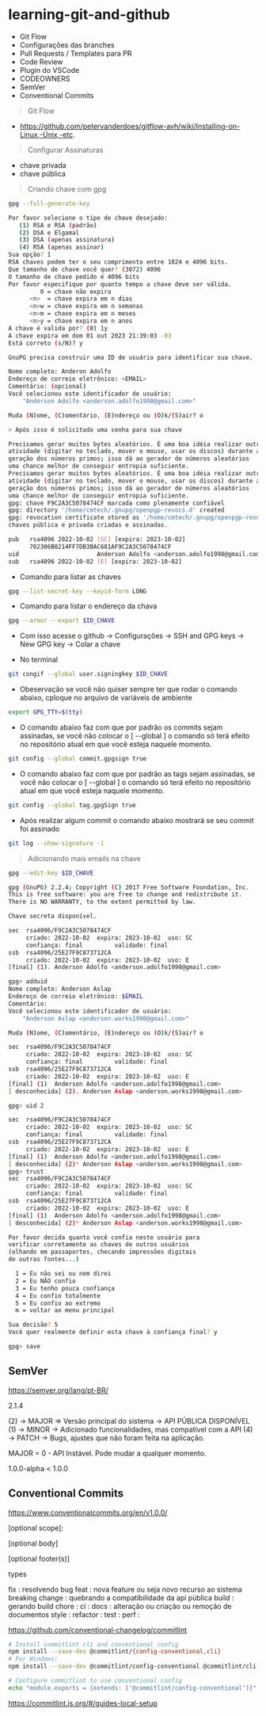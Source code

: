 # learning-git-and-github

- Git Flow
- Configurações das branches
- Pull Requests / Templates para PR
- Code Review
- Plugin do VSCode
- CODEOWNERS
- SemVer
- Conventional Commits

> Git Flow

- https://github.com/petervanderdoes/gitflow-avh/wiki/Installing-on-Linux,-Unix,-etc.

> Configurar Assinaturas

- chave privada
- chave pública

> Criando chave com gpg

```bash
gpg --full-generate-key

Por favor selecione o tipo de chave desejado:
   (1) RSA e RSA (padrão)
   (2) DSA e Elgamal
   (3) DSA (apenas assinatura)
   (4) RSA (apenas assinar)
Sua opção? 1
RSA chaves podem ter o seu comprimento entre 1024 e 4096 bits.
Que tamanho de chave você quer? (3072) 4096
O tamanho de chave pedido é 4096 bits
Por favor especifique por quanto tempo a chave deve ser válida.
         0 = chave não expira
      <n>  = chave expira em n dias
      <n>w = chave expira em n semanas
      <n>m = chave expira em n meses
      <n>y = chave expira em n anos
A chave é valida por? (0) 1y
A chave expira em dom 01 out 2023 21:39:03 -03
Está correto (s/N)? y

GnuPG precisa construir uma ID de usuário para identificar sua chave.

Nome completo: Anderon Adolfo
Endereço de correio eletrônico: <EMAIL>
Comentário: (opcional)
Você selecionou este identificador de usuário:
    "Anderson Adolfo <anderson.adolfo1998@gmail.com>"

Muda (N)ome, (C)omentário, (E)ndereço ou (O)k/(S)air? o

> Após isso é solicitado uma senha para sua chave

Precisamos gerar muitos bytes aleatórios. É uma boa idéia realizar outra
atividade (digitar no teclado, mover o mouse, usar os discos) durante a
geração dos números primos; isso dá ao gerador de números aleatórios
uma chance melhor de conseguir entropia suficiente.
Precisamos gerar muitos bytes aleatórios. É uma boa idéia realizar outra
atividade (digitar no teclado, mover o mouse, usar os discos) durante a
geração dos números primos; isso dá ao gerador de números aleatórios
uma chance melhor de conseguir entropia suficiente.
gpg: chave F9C2A3C5078474CF marcada como plenamente confiável
gpg: directory '/home/cmtech/.gnupg/openpgp-revocs.d' created
gpg: revocation certificate stored as '/home/cmtech/.gnupg/openpgp-revocs.d/702306B0214FF7DB3BAC681AF9C2A3C5078474CF.rev'
chaves pública e privada criadas e assinadas.

pub   rsa4096 2022-10-02 [SC] [expira: 2023-10-02]
      702306B0214FF7DB3BAC681AF9C2A3C5078474CF
uid                      Anderson Adolfo <anderson.adolfo1998@gmail.com>
sub   rsa4096 2022-10-02 [E] [expira: 2023-10-02]

```

- Comando para listar as chaves

```bash
gpg --list-secret-key --keyid-form LONG
```

- Comando para listar o endereço da chava

```bash
gpg --armor --export $ID_CHAVE
```

- Com isso acesse o github
  -> Configurações
  -> SSH and GPG keys
  -> New GPG key
  -> Colar a chave

- No terminal

```bash
git congif --global user.signingkey $ID_CHAVE
```

- Obeservação se você não quiser sempre ter que rodar o comando abaixo, cploque no arquivo de variáveis de ambiente

```bash
export GPG_TTY=$(tty)
```

- O comando abaixo faz com que por padrão os commits sejam assinadas, se você não colocar o [ --global ] o comando só terá efeito no repositório atual em que você esteja naquele momento.

```bash
git config --global commit.gpgsign true
```

- O comando abaixo faz com que por padrão as tags sejam assinadas, se você não colocar o [ --global ] o comando só terá efeito no repositório atual em que você esteja naquele momento.

```bash
git config --global tag.gpgSign true
```

- Após realizar algum commit o comando abaixo mostrará se seu commit foi assinado

```bash
git log --show-signature -1
```

> Adicionando mais emails na chave

```bash
gpg --edit-key $ID_CHAVE
```

```bash
gpg (GnuPG) 2.2.4; Copyright (C) 2017 Free Software Foundation, Inc.
This is free software: you are free to change and redistribute it.
There is NO WARRANTY, to the extent permitted by law.

Chave secreta disponível.

sec  rsa4096/F9C2A3C5078474CF
     criado: 2022-10-02  expira: 2023-10-02  uso: SC
     confiança: final         validade: final
ssb  rsa4096/25E27F9C873712CA
     criado: 2022-10-02  expira: 2023-10-02  uso: E
[final] (1). Anderson Adolfo <anderson.adolfo1998@gmail.com>

gpg> adduid
Nome completo: Anderson Aslap
Endereço de correio eletrônico: $EMAIL
Comentário:
Você selecionou este identificador de usuário:
    "Anderson Aslap <anderson.works1998@gmail.com>"

Muda (N)ome, (C)omentário, (E)ndereço ou (O)k/(S)air? o

sec  rsa4096/F9C2A3C5078474CF
     criado: 2022-10-02  expira: 2023-10-02  uso: SC
     confiança: final         validade: final
ssb  rsa4096/25E27F9C873712CA
     criado: 2022-10-02  expira: 2023-10-02  uso: E
[final] (1)  Anderson Adolfo <anderson.adolfo1998@gmail.com>
[ desconhecida] (2). Anderson Aslap <anderson.works1998@gmail.com>

gpg> uid 2

sec  rsa4096/F9C2A3C5078474CF
     criado: 2022-10-02  expira: 2023-10-02  uso: SC
     confiança: final         validade: final
ssb  rsa4096/25E27F9C873712CA
     criado: 2022-10-02  expira: 2023-10-02  uso: E
[final] (1)  Anderson Adolfo <anderson.adolfo1998@gmail.com>
[ desconhecida] (2)* Anderson Aslap <anderson.works1998@gmail.com>
gpg> trust
sec  rsa4096/F9C2A3C5078474CF
     criado: 2022-10-02  expira: 2023-10-02  uso: SC
     confiança: final         validade: final
ssb  rsa4096/25E27F9C873712CA
     criado: 2022-10-02  expira: 2023-10-02  uso: E
[final] (1)  Anderson Adolfo <anderson.adolfo1998@gmail.com>
[ desconhecida] (2)* Anderson Aslap <anderson.works1998@gmail.com>

Por favor decida quanto você confia neste usuário para
verificar corretamente as chaves de outros usuários
(olhando em passaportes, checando impressões digitais
de outras fontes...)

  1 = Eu não sei ou nem direi
  2 = Eu NÃO confio
  3 = Eu tenho pouca confiança
  4 = Eu confio totalmente
  5 = Eu confio ao extremo
  m = voltar ao menu principal

Sua decisão? 5
Você quer realmente definir esta chave à confiança final? y

gpg> save
```

## SemVer

https://semver.org/lang/pt-BR/

2.1.4

(2) -> MAJOR => Versão principal do sistema -> API PÚBLICA DISPONÍVEL
(1) -> MINOR -> Adicionado funcionalidades, mas compatível com a API
(4) -> PATCH -> Bugs, ajustes que não foram feita na aplicação.

MAJOR = 0 - API Instável. Pode mudar a qualquer momento.

1.0.0-alpha < 1.0.0

## Conventional Commits

https://www.conventionalcommits.org/en/v1.0.0/

<type>[optional scope]: <description>

[optional body]

[optional footer(s)]

types

fix : resolvendo bug
feat : nova feature ou seja novo recurso ao sistema
breaking change : quebrando a compatibilidade da api pública
build : gerando build
chore :
ci :
docs : alteração ou criação ou remoção de documentos
style :
refactor :
test :
perf :

https://github.com/conventional-changelog/commitlint

```bash
# Install commitlint cli and conventional config
npm install --save-dev @commitlint/{config-conventional,cli}
# For Windows:
npm install --save-dev @commitlint/config-conventional @commitlint/cli

# Configure commitlint to use conventional config
echo "module.exports = {extends: ['@commitlint/config-conventional']}" > commitlint.config.js
```

https://commitlint.js.org/#/guides-local-setup
